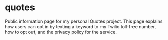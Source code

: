 # quotes
Public information page for my personal Quotes project.   This page explains how users can opt in by texting a keyword to my Twilio toll-free number, how to opt out, and the privacy policy for the service.
